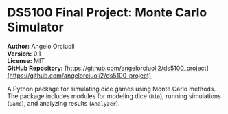 # DS5100 Final Project: Monte Carlo Simulator

**Author:** Angelo Orciuoli  
**Version:** 0.1  
**License:** MIT  
**GitHub Repository:** [https://github.com/angelorciuoli2/ds5100_project](https://github.com/angelorciuoli2/ds5100_project)

A Python package for simulating dice games using Monte Carlo methods. The package includes modules for modeling dice (`Die`), running simulations (`Game`), and analyzing results (`Analyzer`).
